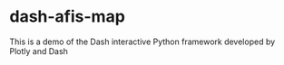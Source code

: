 # dash-afis-map
This is a demo of the Dash interactive Python framework developed by Plotly and Dash
